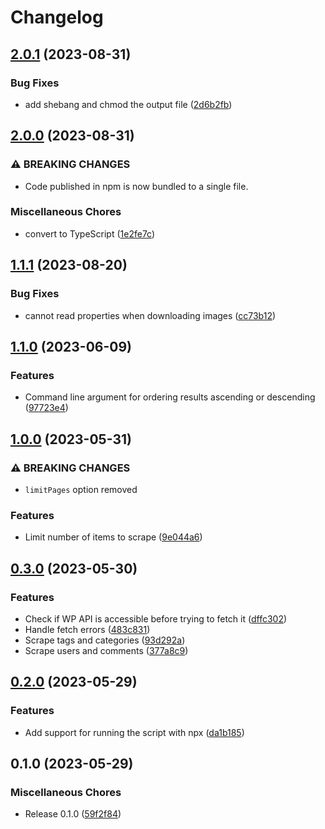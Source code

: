 # Changelog

## [2.0.1](https://github.com/jtiala/wpdl/compare/v2.0.0...v2.0.1) (2023-08-31)


### Bug Fixes

* add shebang and chmod the output file ([2d6b2fb](https://github.com/jtiala/wpdl/commit/2d6b2fb712e668f94607409ad0b1543e1088f2e8))

## [2.0.0](https://github.com/jtiala/wpdl/compare/v1.1.1...v2.0.0) (2023-08-31)


### ⚠ BREAKING CHANGES

* Code published in npm is now bundled to a single file.

### Miscellaneous Chores

* convert to TypeScript ([1e2fe7c](https://github.com/jtiala/wpdl/commit/1e2fe7c7c20dc188e1be158199991a41dde6aba4))

## [1.1.1](https://github.com/jtiala/wpdl/compare/v1.1.0...v1.1.1) (2023-08-20)


### Bug Fixes

* cannot read properties when downloading images ([cc73b12](https://github.com/jtiala/wpdl/commit/cc73b12da17a228e229d96e7abb89af5135f78a1))

## [1.1.0](https://github.com/jtiala/wpdl/compare/v1.0.0...v1.1.0) (2023-06-09)


### Features

* Command line argument for ordering results ascending or descending ([97723e4](https://github.com/jtiala/wpdl/commit/97723e4dff6d00f5a18ca16e8ada24c3aa1a153c))

## [1.0.0](https://github.com/jtiala/wpdl/compare/v0.3.0...v1.0.0) (2023-05-31)


### ⚠ BREAKING CHANGES

* `limitPages` option removed

### Features

* Limit number of items to scrape ([9e044a6](https://github.com/jtiala/wpdl/commit/9e044a607c8e869d6bd20d08dfab2d7f1ef17bab))

## [0.3.0](https://github.com/jtiala/wpdl/compare/v0.2.0...v0.3.0) (2023-05-30)


### Features

* Check if WP API is accessible before trying to fetch it ([dffc302](https://github.com/jtiala/wpdl/commit/dffc302f0be1300f541edee3022a82cf36097ebb))
* Handle fetch errors ([483c831](https://github.com/jtiala/wpdl/commit/483c831a5b519cce43c711408be00c1d1bfd5340))
* Scrape tags and categories ([93d292a](https://github.com/jtiala/wpdl/commit/93d292a379e8934b4f108f02221ebfc4cabc9098))
* Scrape users and comments ([377a8c9](https://github.com/jtiala/wpdl/commit/377a8c9d6d23ff127ac1c3d4ba17ebd59f2d3708))

## [0.2.0](https://github.com/jtiala/wpdl/compare/v0.1.0...v0.2.0) (2023-05-29)


### Features

* Add support for running the script with npx ([da1b185](https://github.com/jtiala/wpdl/commit/da1b1859df235fecb77973de10453ee2f1690037))

## 0.1.0 (2023-05-29)


### Miscellaneous Chores

* Release 0.1.0 ([59f2f84](https://github.com/jtiala/wpdl/commit/59f2f84a854823dcff1981ebbf7c7151db09fcc7))
